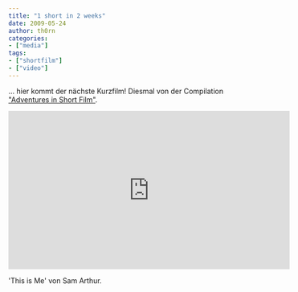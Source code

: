 ```yaml
---
title: "1 short in 2 weeks"
date: 2009-05-24
author: th0rn
categories:
- ["media"]
tags:
- ["shortfilm"]
- ["video"]
---
```

... hier kommt der nächste Kurzfilm! Diesmal von der Compilation <a href="http://www.adventuresinshortfilm.com/">"Adventures in Short Film"</a>.

<iframe width="560" height="315" src="https://www.youtube.com/embed/YrcMDsmc_Dc" frameborder="0" allow="accelerometer; autoplay; encrypted-media; gyroscope; picture-in-picture" allowfullscreen></iframe>

'This is Me' von Sam Arthur.